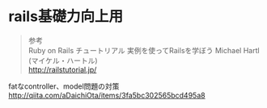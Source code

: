 
# rails基礎力向上用

> 参考  
Ruby on Rails チュートリアル 実例を使ってRailsを学ぼう Michael Hartl (マイケル・ハートル)  
http://railstutorial.jp/  


fatなcontroller、model問題の対策
http://qiita.com/aDaichiOta/items/3fa5bc302565bcd495a8

